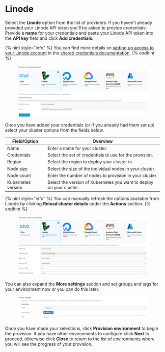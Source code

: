 # Linode

Select the **Linode** option from the list of providers. If you haven't already provided your Linode API token you'll be asked to provide credentials. Provide a **name** for your credentials and paste your Linode API token into the **API key** field and click **Add credentials**.

{% hint style="info" %}
You can find more details on [setting up access to your Linode account](../../../settings/credentials/linode.md) in the [shared credentials documentation](../../../settings/credentials/).
{% endhint %}

<figure><img src="../../../../.gitbook/assets/2.15-kaas-creds-linode.png" alt=""><figcaption></figcaption></figure>

Once you have added your credentials (or if you already had them set up) select your cluster options from the fields below.

| Field/Option       | Overview                                                             |
| ------------------ | -------------------------------------------------------------------- |
| Name               | Enter a name for your cluster.                                       |
| Credentials        | Select the set of credentials to use for the provision.              |
| Region             | Select the region to deploy your cluster in.                         |
| Node size          | Select the size of the individual nodes in your cluster.             |
| Node count         | Enter the number of nodes to provision in your cluster.              |
| Kubernetes version | Select the version of Kubernetes you want to deploy on your cluster. |

{% hint style="info" %}
You can manually refresh the options available from Linode by clicking **Reload cluster details** under the **Actions** section.
{% endhint %}

<figure><img src="../../../../.gitbook/assets/2.15-kaas-provision-linode.png" alt=""><figcaption></figcaption></figure>

You can also expand the **More settings** section and set groups and tags for your environment now or you can do this later.

<figure><img src="../../../../.gitbook/assets/2.15-kaas-provision-moresettings.png" alt=""><figcaption></figcaption></figure>

Once you have made your selections, click **Provision environment** to begin the provision. If you have other environments to configure click **Next** to proceed, otherwise click **Close** to return to the list of environments where you will see the progress of your provision.
